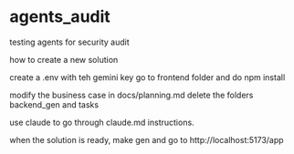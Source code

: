 # agents_audit
testing agents for security audit


how to create a new solution

create a .env with teh gemini key
go to frontend folder and do npm install

modify the business case in docs/planning.md
delete the folders backend_gen and tasks

use claude to go through claude.md instructions.

when the solution is ready, make gen and go to   http://localhost:5173/app